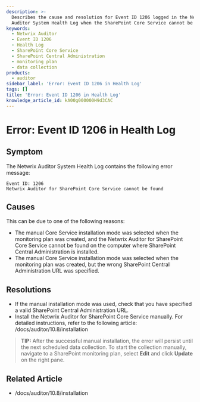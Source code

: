 ```yaml
---
description: >-
  Describes the cause and resolution for Event ID 1206 logged in the Netwrix
  Auditor System Health Log when the SharePoint Core Service cannot be found.
keywords:
  - Netwrix Auditor
  - Event ID 1206
  - Health Log
  - SharePoint Core Service
  - SharePoint Central Administration
  - monitoring plan
  - data collection
products:
  - auditor
sidebar_label: 'Error: Event ID 1206 in Health Log'
tags: []
title: 'Error: Event ID 1206 in Health Log'
knowledge_article_id: kA00g000000H9d3CAC
---
```


# Error: Event ID 1206 in Health Log

## Symptom

The Netwrix Auditor System Health Log contains the following error message:

```
Event ID: 1206 
Netwrix Auditor for SharePoint Core Service cannot be found
```

## Causes

This can be due to one of the following reasons:

- The manual Core Service installation mode was selected when the monitoring plan was created, and the Netwrix Auditor for SharePoint Core Service cannot be found on the computer where SharePoint Central Administration is installed.
- The manual Core Service installation mode was selected when the monitoring plan was created, but the wrong SharePoint Central Administration URL was specified.

## Resolutions

- If the manual installation mode was used, check that you have specified a valid SharePoint Central Administration URL.
- Install the Netwrix Auditor for SharePoint Core Service manually. For detailed instructions, refer to the following article: /docs/auditor/10.8/installation

> **TIP:** After the successful manual installation, the error will persist until the next scheduled data collection. To start the collection manually, navigate to a SharePoint monitoring plan, select **Edit** and click **Update** on the right pane.

## Related Article

- /docs/auditor/10.8/installation
